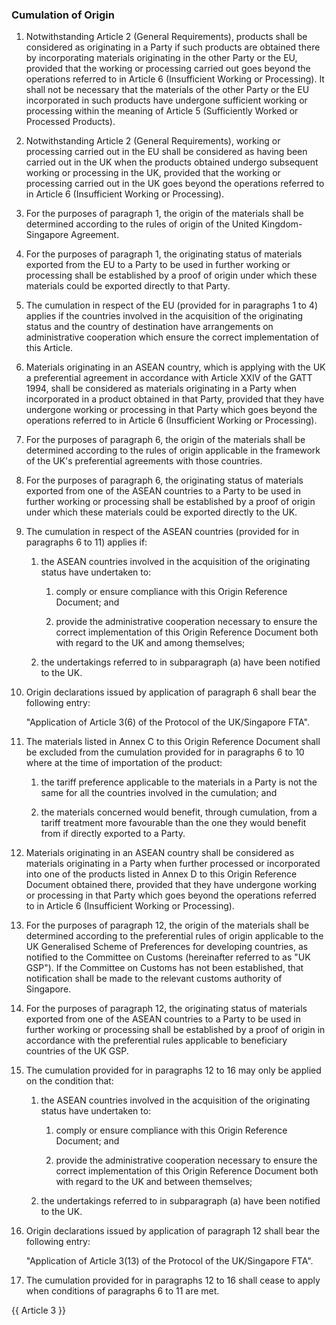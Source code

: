 ### Cumulation of Origin

1. Notwithstanding Article 2 (General Requirements), products shall be considered as originating in a Party if such products are obtained there by incorporating materials originating in the other Party or the EU, provided that the working or processing carried out goes beyond the operations referred to in Article 6 (Insufficient Working or Processing). It shall not be necessary that the materials of the other Party or the EU incorporated in such products have undergone sufficient working or processing within the meaning of Article 5 (Sufficiently Worked or Processed Products).

2. Notwithstanding Article 2 (General Requirements), working or processing carried out in the EU shall be considered as having been carried out in the UK when the products obtained undergo subsequent working or processing in the UK, provided that the working or processing carried out in the UK goes beyond the operations referred to in Article 6 (Insufficient Working or Processing).

3. For the purposes of paragraph 1, the origin of the materials shall be determined according to the rules of origin of the United Kingdom-Singapore Agreement.

4. For the purposes of paragraph 1, the originating status of materials exported from the EU to a Party to be used in further working or processing shall be established by a proof of origin under which these materials could be exported directly to that Party.

5. The cumulation in respect of the EU (provided for in paragraphs 1 to 4) applies if the countries involved in the acquisition of the originating status and the country of destination have arrangements on administrative cooperation  which ensure the correct implementation of this Article.

6. Materials originating in an ASEAN country, which is applying with the UK a preferential agreement in accordance with Article XXIV of the GATT 1994, shall be considered as materials originating in a Party when incorporated in a product obtained in that Party, provided that they have undergone working or processing in that Party which goes beyond the operations referred to in Article 6 (Insufficient Working or Processing).

7. For the purposes of paragraph 6, the origin of the materials shall be determined according to the rules of origin applicable in the framework of the UK's preferential agreements with those countries. 

8. For the purposes of paragraph 6, the originating status of materials exported from one of the ASEAN countries to a Party to be used in further working or processing shall be established by a proof of origin under which these materials could be exported directly to the UK.

9. The cumulation in respect of the ASEAN countries (provided for in paragraphs 6 to 11) applies if:

   1. the ASEAN countries involved in the acquisition of the originating status have undertaken to:

       1. comply or ensure compliance with this Origin Reference Document; and

       2. provide the administrative cooperation necessary to ensure the correct implementation of this Origin Reference Document both with regard to the UK and among themselves;

   2. the undertakings referred to in subparagraph (a) have been notified to the UK.

10. Origin declarations issued by application of paragraph 6 shall bear the following entry:

    "Application of Article 3(6) of the Protocol of the UK/Singapore FTA".

11. The materials listed in Annex C to this Origin Reference Document shall be excluded from the cumulation provided for in paragraphs 6 to 10 where at the time of importation of the product:

    1. the tariff preference applicable to the materials in a Party is not the same for all the countries involved in the cumulation; and

    2. the materials concerned would benefit, through cumulation, from a tariff treatment more favourable than the one they would benefit from if directly exported to a Party.

12. Materials originating in an ASEAN country shall be considered as materials originating in a Party when further processed or incorporated into one of the products listed in Annex D to this Origin Reference Document obtained there, provided that they have undergone working or processing in that Party which goes beyond the operations referred to in Article 6 (Insufficient Working or Processing).

13. For the purposes of paragraph 12, the origin of the materials shall be determined according to the preferential rules of origin applicable to the UK Generalised Scheme of Preferences for developing countries, as notified to the Committee on Customs (hereinafter referred to as "UK GSP"). If the Committee on Customs has not been established, that notification shall be made to the relevant customs authority of Singapore.

14. For the purposes of paragraph 12, the originating status of materials exported from one of the ASEAN countries to a Party to be used in further working or processing shall be established by a proof of origin in accordance with the preferential rules applicable to beneficiary countries of the UK GSP.

15. The cumulation provided for in paragraphs 12 to 16 may only be applied on the condition that:

    1. the ASEAN countries involved in the acquisition of the originating status have undertaken to:

        1. comply or ensure compliance with this Origin Reference Document; and

        2. provide the administrative cooperation necessary to ensure the correct implementation of this Origin Reference Document both with regard to the UK and between themselves;

     1. the undertakings referred to in subparagraph (a) have been notified to the UK.

16. Origin declarations issued by application of paragraph 12 shall bear the following entry:
    
    "Application of Article 3(13) of the Protocol of the UK/Singapore FTA".

17. The cumulation provided for in paragraphs 12 to 16 shall cease to apply when conditions of paragraphs 6 to 11 are met.

{{ Article 3 }}

